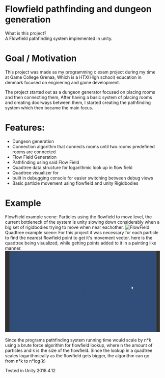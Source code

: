 # Flowfield pathfinding and dungeon generation
What is this project? \
A Flowfield pathfinding system implemented in unity.

# Goal / Motivation
This project was made as my programming c exam project during my time at Game College Grenaa, Which is a HTX(High school) education in denmark focused on enginering and game development.

The project started out as a dungeon generator focused on placing rooms and then connecting them, After having a basic system of placing rooms and creating doorways between them, I started creating the pathfinding system which then became the main focus.


# Features:
- Dungeon generation
- Connection algorithm that connects rooms until two rooms predefined rooms are connected
- Flow Field Generation
- Pathfinding using said Flow Field
- Quadtree data structure for logarithmic look up in flow field
- Quadtree visualizer for 
- built in debugging console for easier switching between debug views
- Basic particle movement using flowfield and unity Rigidbodies
# Example
FlowField example scene:
Particles using the flowfield to move level, the current bottleneck of the system is unity slowing down considerably when a big set of rigidbodies trying to move when near eachother.
![FlowField](https://github.com/RCDane/Flowfield-pathfinding/blob/master/Images/flowfield%20example.gif)
Quadtree example scene:
For this project it was necessary for each particle to find the nearest flowfield point to get it's movement vector. here is the quadtree being visualized, while getting points added to it in a painting like manner.
![FlowField](https://github.com/RCDane/Flowfield-pathfinding/blob/master/Images/quadtree%20example.gif)

Since the programs pathfinding system running time would scale by n\*k using a brute force algorithm for flowfield lookup, where n the amount of particles and k is the size of the flowfield. Since the lookup in a quadtree scales logarithmically as the flowfield gets bigger, the algorithm can go from n\*k to n\*log(k)


Tested in Unity 2018.4.12


